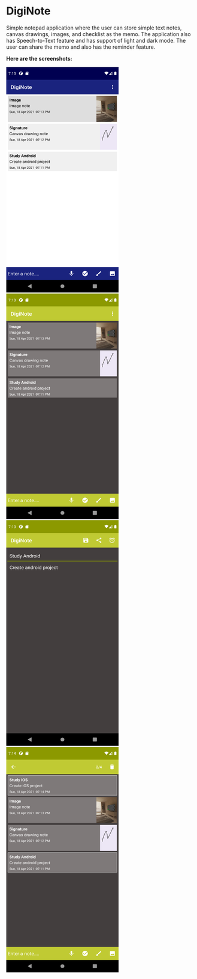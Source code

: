 # DigiNote
Simple notepad application where the user can store simple text notes, canvas drawings, images, and checklist as the memo. The application also has Speech-to-Text feature and has support of light and dark mode. The user can share the memo and also has the reminder feature.

**Here are the screenshots:**

<img src="screenshots/Ss1.png" width="300" height="600">

<img src="screenshots/Ss2.png" width="300" height="600">

<img src="screenshots/Ss3.png" width="300" height="600">

<img src="screenshots/Ss4.png" width="300" height="600">
